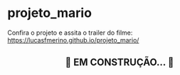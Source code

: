 # projeto_mario

Confira o projeto e assita o trailer do filme:
https://lucasfmerino.github.io/projeto_mario/

<h2 align="center">
	🚧  EM CONSTRUÇÃO...  🚧
</h2>